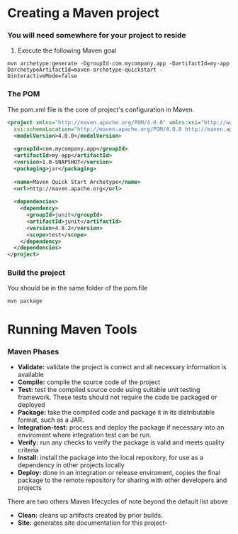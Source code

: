 # Creating a Maven project

### You will need somewhere for your project to reside

1. Execute the following Maven goal

```
mvn archetype:generate -DgroupId-com.mycompany.app -DartifactId=my-app DarchetypeArtifactId=maven-archetype-quickstart -DinteractiveMode=false
```

### The POM

The pom.xml file is the core of project's configuration in Maven.

```xml
<project xmlns="http://maven.apache.org/POM/4.0.0" xmlns:xsi="http://www.w3.org/2001/XMLSchema-instance"
  xsi:schemaLocation="http://maven.apache.org/POM/4.0.0 http://maven.apache.org/xsd/maven-4.0.0.xsd">
  <modelVersion>4.0.0</modelVersion>
 
  <groupId>com.mycompany.app</groupId>
  <artifactId>my-app</artifactId>
  <version>1.0-SNAPSHOT</version>
  <packaging>jar</packaging>
 
  <name>Maven Quick Start Archetype</name>
  <url>http://maven.apache.org</url>
 
  <dependencies>
    <dependency>
      <groupId>junit</groupId>
      <artifactId>junit</artifactId>
      <version>4.8.2</version>
      <scope>test</scope>
    </dependency>
  </dependencies>
</project>
```

### Build the project

You should be in the same folder of the pom.file

```
mvn package
```

# Running Maven Tools

### Maven Phases

- **Validate:** validate the project is correct and all necessary information is available
- **Compile:** compile the source code of the project
- **Test:** test the compiled source code using suitable unit testing framework. These tests should not require the code be packaged or deployed
- **Package:** take the compiled code and package it in its distributable format, such as a JAR.
- **Integration-test:** process and deploy the package if necessary into an enviroment where integration test can be run.
- **Verify:** run any checks to verify the package is valid and meets quality criteria
- **Install:** install the package into the local repository, for use as a dependency in other projects locally
- **Deploy:** done in an integration or release enviroment, copies the final package to the remote repository for sharing with other developers and projects

There are two others Maven lifecycles of note beyond the default list above

- **Clean:** cleans up artifacts created by prior builds.
- **Site:** generates site documentation for this project-


